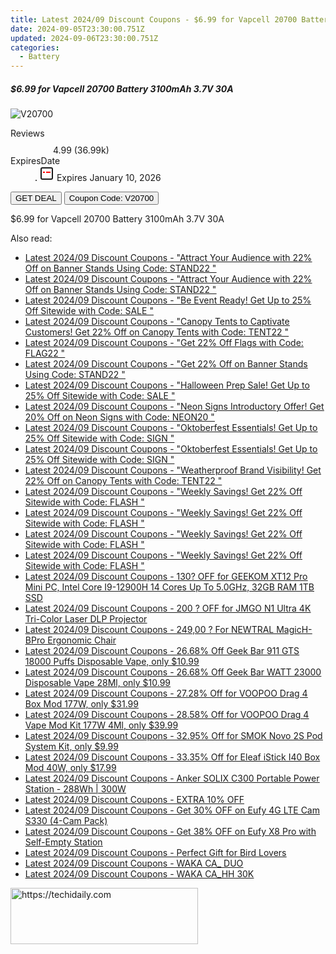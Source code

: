 ```yaml
---
title: Latest 2024/09 Discount Coupons - $6.99 for Vapcell 20700 Battery 3100mAh 3.7V 30A
date: 2024-09-05T23:30:00.751Z
updated: 2024-09-06T23:30:00.751Z
categories:
  - Battery
---
```



<div class="max-w-4xl mx-auto grid grid-cols-1 lg:max-w-5xl lg:gap-x-20 lg:grid-cols-2">
  <div class="relative p-3 col-start-1 row-start-1 flex flex-col-reverse rounded-lg bg-gradient-to-t from-black/75 via-black/0 sm:bg-none sm:row-start-2 sm:p-0 lg:row-start-1">
    <h5 class="mt-1 text-lg font-semibold text-white sm:text-slate-900 md:text-2xl dark:sm:text-white">$6.99 for Vapcell 20700 Battery 3100mAh 3.7V 30A</h5>
  </div>
  
  <div class="col-start-1 col-end-3 row-start-1 grid gap-4 sm:mb-6 sm:grid-cols-4 lg:col-start-2 lg:row-span-6 lg:row-end-6 lg:mb-0 lg:gap-6">
      <img src="https://static.shareasale.com/image/90958/deal/000000_17072904004806.png" onClick="javascript:window.open(decodeURIComponent('https%3A%2F%2Fwww.shareasale.com%2Fu.cfm%3Fd%3D1090557%26m%3D90958%26u%3D4338022'), '_blank');void(0);" alt="V20700" class="h-60 w-full rounded-lg object-cover sm:col-span-2 sm:h-52 lg:col-span-full" loading="lazy" />
    
  </div>
  <dl class="row-start-2 mt-4 flex items-center text-xs font-medium sm:row-start-3 sm:mt-1 md:mt-2.5 lg:row-start-2">
    <dt class="sr-only">Reviews</dt>
    <dd class="flex items-center text-indigo-600 dark:text-indigo-400">
      <svg width="24" height="24" fill="none" aria-hidden="true" class="mr-1 stroke-current dark:stroke-indigo-500">
        <path d="m12 5 2 5h5l-4 4 2.103 5L12 16l-5.103 3L9 14l-4-4h5l2-5Z" stroke-width="2" stroke-linecap="round" stroke-linejoin="round" />
      </svg>
      <span>4.99 <span class="font-normal text-slate-400">(36.99k)</span></span>
    </dd>
    <dt class="sr-only">ExpiresDate</dt>
    <dd class="flex items-center">
      <svg width="2" height="2" aria-hidden="true" fill="currentColor" class="mx-3 text-slate-300">
        <circle cx="1" cy="1" r="1" />
      </svg>
      <svg width="24" height="24" viewBox="0 0 24 24" fill="none" stroke="currentColor" stroke-width="2">
        <rect x="3" y="3" width="18" height="18" rx="2" fill="#fff" />
        <path d="M6 10L18 10" stroke="red" stroke-width="2" fill="none" />
        <path d="M10 6L10 18" stroke="#fff" stroke-width="2" fill="none" />
      </svg>
      Expires January 10, 2026    </dd>
  </dl>
  <div class="col-start-1 row-start-3 mt-4 self-center sm:col-start-2 sm:row-span-2 sm:row-start-2 sm:mt-0 lg:col-start-1 lg:row-start-3 lg:row-end-4 lg:mt-6">
    <button type="button" onClick="javascript:window.open(decodeURIComponent('https%3A%2F%2Fwww.shareasale.com%2Fu.cfm%3Fd%3D1090557%26m%3D90958%26u%3D4338022'), '_blank');void(0);" class="rounded-lg bg-red-600 px-3 py-2 text-sm font-medium leading-6 text-white">GET DEAL</button>
    <button type="button" onClick="javascript:window.open(decodeURIComponent('https%3A%2F%2Fwww.shareasale.com%2Fu.cfm%3Fd%3D1090557%26m%3D90958%26u%3D4338022'), '_blank');void(0);" class="border-dashed border-2 border-indigo-600 bg-green-100 text-sm leading-6 font-medium py-2 px-3 rounded-lg">Coupon Code: V20700</button>
  </div>
  <p class="col-start-1 mt-4 text-sm leading-6 sm:col-span-2 lg:col-span-1 lg:row-start-4 lg:mt-6 dark:text-slate-400">
    $6.99 for Vapcell 20700 Battery 3100mAh 3.7V 30A 
  </p>
</div>
<span class="atpl-alsoreadstyle">Also read:</span>
<div><ul>
<li><a href="https://coupons.techidaily.com/coupon-1232163-share-63219-sale/"><u>Latest 2024/09 Discount Coupons - "Attract Your Audience with 22% Off on Banner Stands Using Code: STAND22 "</u></a></li>
<li><a href="https://coupons.techidaily.com/coupon-1232177-share-63219-sale/"><u>Latest 2024/09 Discount Coupons - "Attract Your Audience with 22% Off on Banner Stands Using Code: STAND22 "</u></a></li>
<li><a href="https://coupons.techidaily.com/coupon-1232162-share-63219-sale/"><u>Latest 2024/09 Discount Coupons - "Be Event Ready! Get Up to 25% Off Sitewide with Code: SALE "</u></a></li>
<li><a href="https://coupons.techidaily.com/coupon-1232174-share-63219-sale/"><u>Latest 2024/09 Discount Coupons - "Canopy Tents to Captivate Customers! Get 22% Off on Canopy Tents with Code: TENT22 "</u></a></li>
<li><a href="https://coupons.techidaily.com/coupon-1226942-share-63219-sale/"><u>Latest 2024/09 Discount Coupons - "Get 22% Off Flags with Code: FLAG22 "</u></a></li>
<li><a href="https://coupons.techidaily.com/coupon-1232178-share-63219-sale/"><u>Latest 2024/09 Discount Coupons - "Get 22% Off on Banner Stands Using Code: STAND22 "</u></a></li>
<li><a href="https://coupons.techidaily.com/coupon-1232161-share-63219-sale/"><u>Latest 2024/09 Discount Coupons - "Halloween Prep Sale! Get Up to 25% Off Sitewide with Code: SALE "</u></a></li>
<li><a href="https://coupons.techidaily.com/coupon-1232180-share-63219-sale/"><u>Latest 2024/09 Discount Coupons - "Neon Signs Introductory Offer! Get 20% Off on Neon Signs with Code: NEON20 "</u></a></li>
<li><a href="https://coupons.techidaily.com/coupon-1232159-share-63219-sale/"><u>Latest 2024/09 Discount Coupons - "Oktoberfest Essentials! Get Up to 25% Off Sitewide with Code: SIGN "</u></a></li>
<li><a href="https://coupons.techidaily.com/coupon-1232160-share-63219-sale/"><u>Latest 2024/09 Discount Coupons - "Oktoberfest Essentials! Get Up to 25% Off Sitewide with Code: SIGN "</u></a></li>
<li><a href="https://coupons.techidaily.com/coupon-1232176-share-63219-sale/"><u>Latest 2024/09 Discount Coupons - "Weatherproof Brand Visibility! Get 22% Off on Canopy Tents with Code: TENT22 "</u></a></li>
<li><a href="https://coupons.techidaily.com/coupon-1232165-share-63219-sale/"><u>Latest 2024/09 Discount Coupons - "Weekly Savings! Get 22% Off Sitewide with Code: FLASH "</u></a></li>
<li><a href="https://coupons.techidaily.com/coupon-1232169-share-63219-sale/"><u>Latest 2024/09 Discount Coupons - "Weekly Savings! Get 22% Off Sitewide with Code: FLASH "</u></a></li>
<li><a href="https://coupons.techidaily.com/coupon-1232170-share-63219-sale/"><u>Latest 2024/09 Discount Coupons - "Weekly Savings! Get 22% Off Sitewide with Code: FLASH "</u></a></li>
<li><a href="https://coupons.techidaily.com/coupon-1232172-share-63219-sale/"><u>Latest 2024/09 Discount Coupons - "Weekly Savings! Get 22% Off Sitewide with Code: FLASH "</u></a></li>
<li><a href="https://coupons.techidaily.com/coupon-1112839-share-77450-sale/"><u>Latest 2024/09 Discount Coupons - 130? OFF for GEEKOM XT12 Pro Mini PC, Intel Core I9-12900H 14 Cores Up To 5.0GHz, 32GB RAM 1TB SSD</u></a></li>
<li><a href="https://coupons.techidaily.com/coupon-1112773-share-77450-sale/"><u>Latest 2024/09 Discount Coupons - 200 ? OFF for JMGO N1 Ultra 4K Tri-Color Laser DLP Projector</u></a></li>
<li><a href="https://coupons.techidaily.com/coupon-1092767-share-77450-sale/"><u>Latest 2024/09 Discount Coupons - 249,00 ? For NEWTRAL MagicH-BPro Ergonomic Chair</u></a></li>
<li><a href="https://coupons.techidaily.com/coupon-1232208-share-90958-sale/"><u>Latest 2024/09 Discount Coupons - 26.68% Off Geek Bar 911 GTS 18000 Puffs Disposable Vape, only $10.99</u></a></li>
<li><a href="https://coupons.techidaily.com/coupon-1232210-share-90958-sale/"><u>Latest 2024/09 Discount Coupons - 26.68% Off Geek Bar WATT 23000 Disposable Vape 28Ml, only $10.99</u></a></li>
<li><a href="https://coupons.techidaily.com/coupon-979073-share-90958-sale/"><u>Latest 2024/09 Discount Coupons - 27.28% Off for VOOPOO Drag 4 Box Mod 177W, only $31.99</u></a></li>
<li><a href="https://coupons.techidaily.com/coupon-979074-share-90958-sale/"><u>Latest 2024/09 Discount Coupons - 28.58% Off for VOOPOO Drag 4 Vape Mod Kit 177W 4Ml, only $39.99</u></a></li>
<li><a href="https://coupons.techidaily.com/coupon-845232-share-90958-sale/"><u>Latest 2024/09 Discount Coupons - 32.95% Off for SMOK Novo 2S Pod System Kit, only $9.99</u></a></li>
<li><a href="https://coupons.techidaily.com/coupon-971129-share-90958-sale/"><u>Latest 2024/09 Discount Coupons - 33.35% Off for Eleaf iStick I40 Box Mod 40W, only $17.99</u></a></li>
<li><a href="https://coupons.techidaily.com/coupon-1232199-share-126562-sale/"><u>Latest 2024/09 Discount Coupons - Anker SOLIX C300 Portable Power Station - 288Wh | 300W</u></a></li>
<li><a href="https://coupons.techidaily.com/coupon-1232847-share-152651-sale/"><u>Latest 2024/09 Discount Coupons - EXTRA 10% OFF</u></a></li>
<li><a href="https://coupons.techidaily.com/coupon-1232884-share-115200-sale/"><u>Latest 2024/09 Discount Coupons - Get 30% OFF on Eufy 4G LTE Cam S330 (4-Cam Pack)</u></a></li>
<li><a href="https://coupons.techidaily.com/coupon-1232886-share-115200-sale/"><u>Latest 2024/09 Discount Coupons - Get 38% OFF on Eufy X8 Pro with Self-Empty Station</u></a></li>
<li><a href="https://coupons.techidaily.com/coupon-1093791-share-96416-sale/"><u>Latest 2024/09 Discount Coupons - Perfect Gift for Bird Lovers</u></a></li>
<li><a href="https://coupons.techidaily.com/coupon-1232236-share-92020-sale/"><u>Latest 2024/09 Discount Coupons - WAKA CA_ DUO</u></a></li>
<li><a href="https://coupons.techidaily.com/coupon-1232237-share-92020-sale/"><u>Latest 2024/09 Discount Coupons - WAKA CA_HH 30K</u></a></li>
</ul></div>

<ins class="adsbygoogle"
      style="display:block"
      data-ad-client="ca-pub-7571918770474297"
      data-ad-slot="8358498916"
      data-ad-format="auto"
      data-full-width-responsive="true"></ins>
<!-- affiliate ads begin -->
<a href="https://aligracehair.sjv.io/c/5597632/2135370/19272" target="_top" id="2135370">
  <img src="//a.impactradius-go.com/display-ad/19272-2135370" border="0" alt="https://techidaily.com" width="300" height="90"/>
</a>
<img height="0" width="0" src="https://aligracehair.sjv.io/i/5597632/2135370/19272" style="position:absolute;visibility:hidden;" border="0" />
<!-- affiliate ads end -->